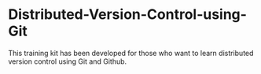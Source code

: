 # Distributed-Version-Control-using-Git
This training kit has been developed for those who want to learn distributed version control using Git and Github.
